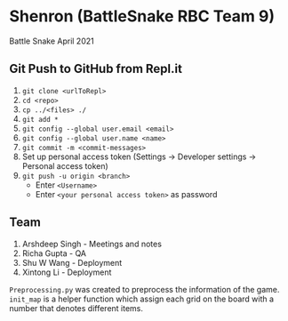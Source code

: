 # Shenron (BattleSnake RBC Team 9)
Battle Snake April 2021 

## Git Push to GitHub from Repl.it

1. `git clone <urlToRepl>` 
2. `cd <repo>`
3. `cp ../<files> ./`
4. `git add *`
5. `git config --global user.email <email>`
6. `git config --global user.name <name>`
7. `git commit -m <commit-messages>`
8. Set up personal access token (Settings -> Developer settings -> Personal access token)
9. `git push -u origin <branch>`
   * Enter `<Username>`
   * Enter `<your personal access token>` as password

## Team

1. Arshdeep Singh - Meetings and notes
2. Richa Gupta - QA
3. Shu W Wang - Deployment
4. Xintong Li - Deployment

`Preprocessing.py` was created to preprocess the information of the game. 
`init_map` is a helper function which assign each grid on the board with a number that denotes different items.
